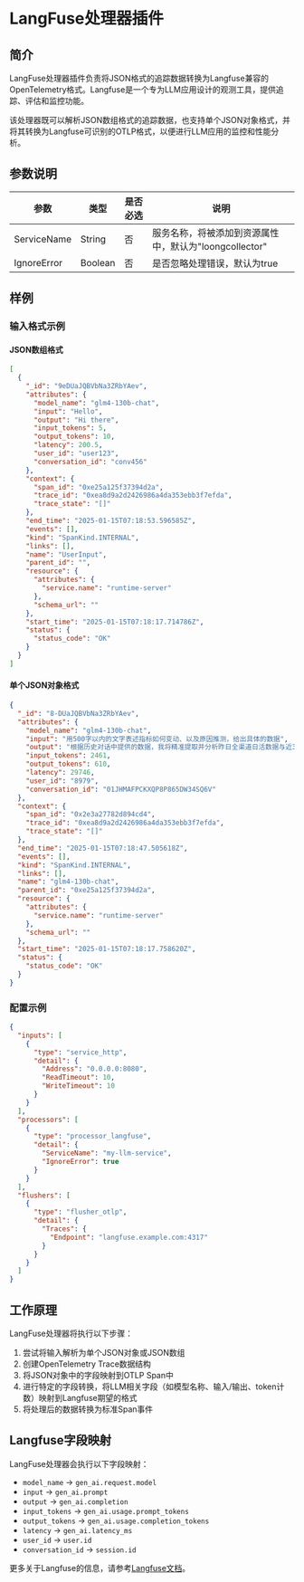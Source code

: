 # LangFuse处理器插件

## 简介

LangFuse处理器插件负责将JSON格式的追踪数据转换为Langfuse兼容的OpenTelemetry格式。Langfuse是一个专为LLM应用设计的观测工具，提供追踪、评估和监控功能。

该处理器既可以解析JSON数组格式的追踪数据，也支持单个JSON对象格式，并将其转换为Langfuse可识别的OTLP格式，以便进行LLM应用的监控和性能分析。

## 参数说明

参数 | 类型 | 是否必选 | 说明
--- | --- | --- | ---
ServiceName | String | 否 | 服务名称，将被添加到资源属性中，默认为"loongcollector"
IgnoreError | Boolean | 否 | 是否忽略处理错误，默认为true

## 样例

### 输入格式示例

#### JSON数组格式
```json
[
  {
    "_id": "9eDUaJQBVbNa3ZRbYAev",
    "attributes": {
      "model_name": "glm4-130b-chat",
      "input": "Hello",
      "output": "Hi there",
      "input_tokens": 5,
      "output_tokens": 10,
      "latency": 200.5,
      "user_id": "user123",
      "conversation_id": "conv456"
    },
    "context": {
      "span_id": "0xe25a125f37394d2a",
      "trace_id": "0xea8d9a2d2426986a4da353ebb3f7efda",
      "trace_state": "[]"
    },
    "end_time": "2025-01-15T07:18:53.596585Z",
    "events": [],
    "kind": "SpanKind.INTERNAL",
    "links": [],
    "name": "UserInput",
    "parent_id": "",
    "resource": {
      "attributes": {
        "service.name": "runtime-server"
      },
      "schema_url": ""
    },
    "start_time": "2025-01-15T07:18:17.714786Z",
    "status": {
      "status_code": "OK"
    }
  }
]
```

#### 单个JSON对象格式
```json
{
  "_id": "8-DUaJQBVbNa3ZRbYAev",
  "attributes": {
    "model_name": "glm4-130b-chat",
    "input": "用500字以内的文字表述指标如何变动、以及原因推测，给出具体的数据",
    "output": "根据历史对话中提供的数据，我将精准提取并分析昨日全渠道日活数据与近30日均值数据...",
    "input_tokens": 2461,
    "output_tokens": 610,
    "latency": 29746,
    "user_id": "8979",
    "conversation_id": "01JHMAFPCKXQP8P865DW34SQ6V"
  },
  "context": {
    "span_id": "0x2e3a27782d894cd4",
    "trace_id": "0xea8d9a2d2426986a4da353ebb3f7efda",
    "trace_state": "[]"
  },
  "end_time": "2025-01-15T07:18:47.505618Z",
  "events": [],
  "kind": "SpanKind.INTERNAL",
  "links": [],
  "name": "glm4-130b-chat",
  "parent_id": "0xe25a125f37394d2a",
  "resource": {
    "attributes": {
      "service.name": "runtime-server"
    },
    "schema_url": ""
  },
  "start_time": "2025-01-15T07:18:17.758620Z",
  "status": {
    "status_code": "OK"
  }
}
```

### 配置示例

```json
{
  "inputs": [
    {
      "type": "service_http",
      "detail": {
        "Address": "0.0.0.0:8080",
        "ReadTimeout": 10,
        "WriteTimeout": 10
      }
    }
  ],
  "processors": [
    {
      "type": "processor_langfuse",
      "detail": {
        "ServiceName": "my-llm-service",
        "IgnoreError": true
      }
    }
  ],
  "flushers": [
    {
      "type": "flusher_otlp",
      "detail": {
        "Traces": {
          "Endpoint": "langfuse.example.com:4317"
        }
      }
    }
  ]
}
```

## 工作原理

LangFuse处理器将执行以下步骤：

1. 尝试将输入解析为单个JSON对象或JSON数组
2. 创建OpenTelemetry Trace数据结构
3. 将JSON对象中的字段映射到OTLP Span中
4. 进行特定的字段转换，将LLM相关字段（如模型名称、输入/输出、token计数）映射到Langfuse期望的格式
5. 将处理后的数据转换为标准Span事件

## Langfuse字段映射

LangFuse处理器会执行以下字段映射：

* `model_name` -> `gen_ai.request.model`
* `input` -> `gen_ai.prompt`
* `output` -> `gen_ai.completion`
* `input_tokens` -> `gen_ai.usage.prompt_tokens`
* `output_tokens` -> `gen_ai.usage.completion_tokens`
* `latency` -> `gen_ai.latency_ms`
* `user_id` -> `user.id`
* `conversation_id` -> `session.id`

更多关于Langfuse的信息，请参考[Langfuse文档](https://langfuse.com/docs/opentelemetry/get-started)。 